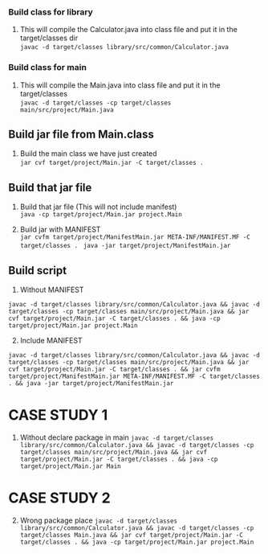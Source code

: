 ### Build class for library
1. This will compile the Calculator.java into class file and put it in the target/classes dir <br>
```javac -d target/classes library/src/common/Calculator.java```

### Build class for main
1. This will compile the Main.java into class file and put it in the target/classes <br>
```javac -d target/classes -cp target/classes main/src/project/Main.java```

## Build jar file from Main.class
1. Build the main class we have just created <br>
```jar cvf target/project/Main.jar -C target/classes .```

## Build that jar file
1. Build that jar file (This will not include manifest) <br>
```java -cp target/project/Main.jar project.Main```

2. Build jar with MANIFEST <br>
``` jar cvfm target/project/ManifestMain.jar META-INF/MANIFEST.MF -C target/classes . ```
``` java -jar target/project/ManifestMain.jar```

## Build script
1. Without MANIFEST <br>

```javac -d target/classes library/src/common/Calculator.java && javac -d target/classes -cp target/classes main/src/project/Main.java && jar cvf target/project/Main.jar -C target/classes . && java -cp target/project/Main.jar project.Main```

2. Include MANIFEST <br>

```javac -d target/classes library/src/common/Calculator.java && javac -d target/classes -cp target/classes main/src/project/Main.java && jar cvf target/project/Main.jar -C target/classes . && jar cvfm target/project/ManifestMain.jar META-INF/MANIFEST.MF -C target/classes . && java -jar target/project/ManifestMain.jar```



# CASE STUDY 1 <br>
1. Without declare package in main
```javac -d target/classes library/src/common/Calculator.java && javac -d target/classes -cp target/classes main/src/project/Main.java && jar cvf target/project/Main.jar -C target/classes . && java -cp target/project/Main.jar Main```

# CASE STUDY 2 <br>
2. Wrong package place
```javac -d target/classes library/src/common/Calculator.java && javac -d target/classes -cp target/classes Main.java && jar cvf target/project/Main.jar -C target/classes . && java -cp target/project/Main.jar project.Main```
